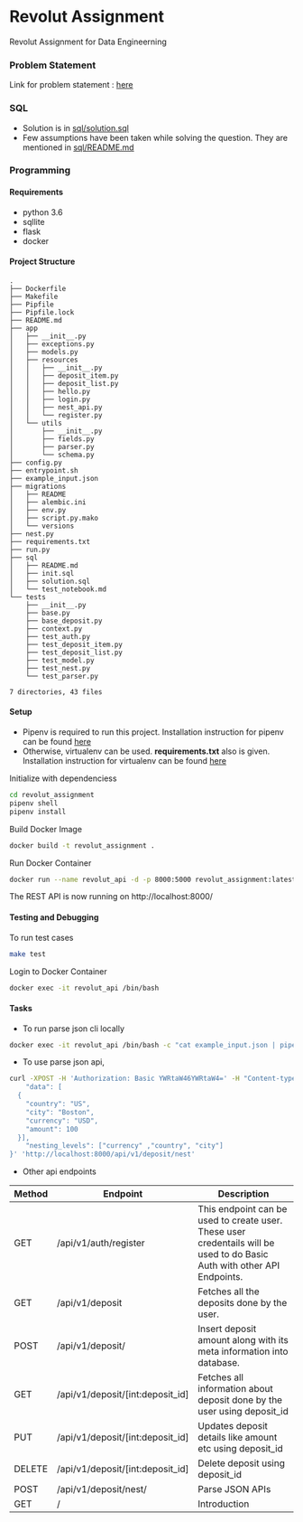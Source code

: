 # Revolut Assignment
Revolut Assignment for Data Engineerning

### Problem Statement
Link for problem statement : [here](https://docs.google.com/document/d/11iJO-yoylOamMDneV8WAoo8o6dGpvBghNqhyd5GFWmo/edit)


### SQL
- Solution is in [sql/solution.sql](sql/solution.sql)
- Few assumptions have been taken while solving the question. They are mentioned in [sql/README.md](sql/README.md)



### Programming


#### Requirements
- python 3.6
- sqllite
- flask
- docker


#### Project Structure
```
.
├── Dockerfile
├── Makefile
├── Pipfile
├── Pipfile.lock
├── README.md
├── app
│   ├── __init__.py
│   ├── exceptions.py
│   ├── models.py
│   ├── resources
│   │   ├── __init__.py
│   │   ├── deposit_item.py
│   │   ├── deposit_list.py
│   │   ├── hello.py
│   │   ├── login.py
│   │   ├── nest_api.py
│   │   └── register.py
│   └── utils
│       ├── __init__.py
│       ├── fields.py
│       ├── parser.py
│       └── schema.py
├── config.py
├── entrypoint.sh
├── example_input.json
├── migrations
│   ├── README
│   ├── alembic.ini
│   ├── env.py
│   ├── script.py.mako
│   └── versions
├── nest.py
├── requirements.txt
├── run.py
├── sql
│   ├── README.md
│   ├── init.sql
│   ├── solution.sql
│   └── test_notebook.md
└── tests
    ├── __init__.py
    ├── base.py
    ├── base_deposit.py
    ├── context.py
    ├── test_auth.py
    ├── test_deposit_item.py
    ├── test_deposit_list.py
    ├── test_model.py
    ├── test_nest.py
    └── test_parser.py

7 directories, 43 files
```


#### Setup

- Pipenv is required to run this project. Installation instruction for pipenv can be found [here](https://github.com/pypa/pipenv)
- Otherwise, virtualenv can be used. **requirements.txt** also is given. Installation instruction for virtualenv can be found [here](https://github.com/pypa/virtualenv)

Initialize with dependenciess
```bash
cd revolut_assignment
pipenv shell
pipenv install
```

Build Docker Image 
```bash
docker build -t revolut_assignment .
```

Run Docker Container
```bash
docker run --name revolut_api -d -p 8000:5000 revolut_assignment:latest
```

The REST API is now running on http://localhost:8000/


#### Testing and Debugging

To run test cases
```bash
make test
```

Login to Docker Container
```bash
docker exec -it revolut_api /bin/bash
```

#### Tasks

- To run parse json cli locally
```bash
docker exec -it revolut_api /bin/bash -c "cat example_input.json | pipenv run python nest.py currency country city"
```
- To use parse json api,
```bash
curl -XPOST -H 'Authorization: Basic YWRtaW46YWRtaW4=' -H "Content-type: application/json" -d '{
    "data": [
  {
    "country": "US",
    "city": "Boston",
    "currency": "USD",
    "amount": 100
  }],
    "nesting_levels": ["currency" ,"country", "city"]
}' 'http://localhost:8000/api/v1/deposit/nest'
```
- Other api endpoints

Method | Endpoint     | Description
------------ | ------------ | -------------
GET | /api/v1/auth/register | This endpoint can be used to create user. These user credentails will be used to do Basic Auth with other API Endpoints. 
GET | /api/v1/deposit | Fetches all the deposits done by the user.
POST | /api/v1/deposit/ | Insert deposit amount along with its meta information into database.
GET | /api/v1/deposit/[int:deposit_id]| Fetches all information about deposit done by the user using deposit_id
PUT | /api/v1/deposit/[int:deposit_id]|Updates deposit details like amount etc using deposit_id
DELETE | /api/v1/deposit/[int:deposit_id]| Delete deposit using deposit_id
POST | /api/v1/deposit/nest/ | Parse JSON APIs
GET | / | Introduction